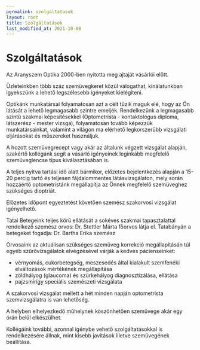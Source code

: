 ```yaml
---
permalink: szolgaltatasok
layout: root
title: Szolgáltatások
last_modified_at: 2021-10-08
---
```


# Szolgáltatások

Az Aranyszem Optika 2000-ben nyitotta meg ajtaját vásárlói előtt.

Üzleteinkben több száz szemüvegkeret közül válogathat, kínálatunkban igyekszünk a lehető legszélesebb igényeket kielégíteni.

Optikánk munkatársai folyamatosan azt a célt tűzik maguk elé, hogy az Ön látását a lehető legmagasabb szintre emeljék. Rendelkezünk a legmagasabb szintű szakmai képesítésekkel (Optometrista - kontaktológus diploma, látszerész - mester vizsga), folyamatosan tovább képezzük munkatársainkat, valamint a világon ma elérhető legkorszerűbb vizsgálati eljárásokat és műszereket használjuk.

A hozott szemüvegrecept vagy akár az általunk végzett vizsgálat alapján, szakértő kollégánk segít a vásárló igényeinek leginkább megfelelő szemüveglencse típus kiválasztásában is.

A teljes nyitva tartási idő alatt bármikor, előzetes bejelentkezés alapján a 15-20 percig tartó és teljesen fájdalommentes látásvizsgálaton, mely során hozzáértő optometristánk megállapítja az Önnek megfelelő szemüveghez szükséges dioptriát.

Előzetes időpont egyeztetést követően szemész szakorvosi vizsgálat igényelhető.

Tatai Betegeink teljes körű ellátását a sokéves szakmai tapasztalattal rendelkező szemész orvos: Dr. Stettler Márta főorvos látja el. Tatabányán a betegeket fogadja: Dr. Bartha Erika szemész

Orvosaink az aktuálisan szükséges szemüveg korrekció megállapításán túl egyéb szűrővizsgálatok elvégzésével várják a kedves pácienseinket:

- vérnyomás, cukorbetegség, meszesedés által kialakult szemfenéki elváltozások mértékének megállapítása
- zöldhályog (glaucoma) és szürkehályog diagnosztizálása, ellátása
- pajzsmirigy speciális szemészeti vizsgálata

A szakorvosi vizsgálat mellett a hét minden napján optometrista szemvizsgálatra is van lehetőség.

A helyben elhelyezkedő műhelynek köszönhetően szemüvege akár egy órán belül elkészülhet.

Kollégáink további, azonnal igénybe vehető szolgáltatásokkal is rendelkezésére állnak, mint kisebb javítások illetve szemüvegének beállítása.